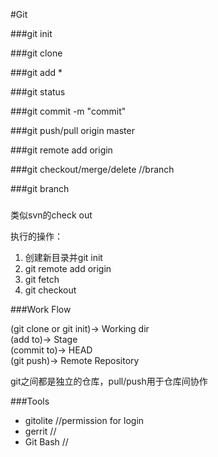 #Git

###git init

###git clone <repository>

###git add *

###git status

###git commit -m "commit"

###git push/pull origin master

###git remote add origin <server>

###git checkout/merge/delete   //branch

###git branch

###

类似svn的check out 

执行的操作：

1. 创建新目录并git init
2. git remote add origin <repository>
3. git fetch
4. git checkout

###Work Flow

(git clone or git init)->  Working dir   
(add to)->  Stage   
(commit to)->  HEAD  
(git push)-> Remote Repository

git之间都是独立的仓库，pull/push用于仓库间协作


###Tools

+ gitolite //permission for login
+ gerrit //
+ Git Bash //